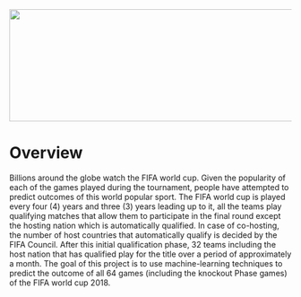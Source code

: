


<img src="https://www.google.co.il/imgres?imgurl=https%3A%2F%2Fwww.mykhel.com%2Fimg%2F2018%2F06%2Frussia-2018-official-logo-1528701072.jpg&imgrefurl=https%3A%2F%2Fwww.mykhel.com%2Ffootball%2Ffifa-world-cup-2018-three-most-exciting-matches-group-stage-091571.html&docid=mQwgJlG8S4KiFM&tbnid=liyJjD4JjQqtoM%3A&vet=10ahUKEwjCqIisoJPfAhVNJ1AKHQOeBVYQMwhyKAgwCA..i&w=950&h=634&bih=772&biw=1440&q=world%20cup%202018&ved=0ahUKEwjCqIisoJPfAhVNJ1AKHQOeBVYQMwhyKAgwCA&iact=mrc&uact=8" width="700" height="200" />

# Overview


Billions around the globe watch the FIFA world cup. Given the popularity of each of the games played during the tournament, people have attempted to predict outcomes of this world popular sport. The FIFA world cup is played every four (4) years and three (3) years leading up to it, all the teams play qualifying matches that allow them to participate in the final round except the hosting nation which is automatically qualified. In case of co-hosting, the number of host countries that automatically qualify is decided by the FIFA Council. After this initial qualification phase, 32 teams including the host nation that has qualified play for the title over a period of approximately a month. The goal of this project is to use machine-learning techniques to predict the outcome of all 64 games (including the knockout Phase games) of the FIFA world cup 2018.
